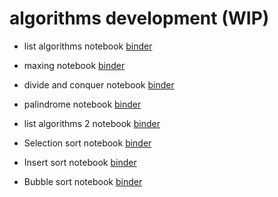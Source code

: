 # algorithms development (WIP)


* list algorithms notebook [binder](https://mybinder.org/v2/gh/tutorials-4newbies/algorithms_development/master?filepath=list_algorithms.ipynb)

* maxing notebook [binder](https://mybinder.org/v2/gh/tutorials-4newbies/algorithms_development/master?filepath=maxing.ipynb)

* divide and conquer notebook [binder](https://mybinder.org/v2/gh/tutorials-4newbies/algorithms_development/master?filepath=divide_conquer_binary_search.ipynb)

* palindrome notebook [binder](https://mybinder.org/v2/gh/tutorials-4newbies/algorithms_development/master?filepath=palindrome.ipynb)

* list algorithms 2 notebook [binder](https://mybinder.org/v2/gh/tutorials-4newbies/algorithms_development/master?filepath=list_algorithms_2.ipynb)

* Selection sort notebook [binder](https://mybinder.org/v2/gh/tutorials-4newbies/algorithms_development/master?filepath=selection_sort.ipynb)

* Insert sort notebook [binder](https://mybinder.org/v2/gh/tutorials-4newbies/algorithms_development/master?filepath=insert_sort.ipynb)

* Bubble sort notebook [binder](https://mybinder.org/v2/gh/tutorials-4newbies/algorithms_development/master?filepath=bubble_sort.ipynb)